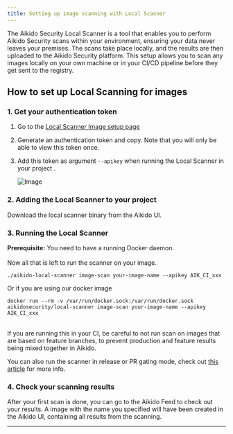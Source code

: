 ```yaml
---
title: Setting up image scanning with Local Scanner
---
```



The Aikido Security Local Scanner is a tool that enables you to perform Aikido Security scans within your environment, ensuring your data never leaves your premises. The scans take place locally, and the results are then uploaded to the Aikido Security platform. This setup allows you to scan any images locally on your own machine or in your CI/CD pipeline before they get sent to the registry.

## How to set up Local Scanning for images

### 1. Get your authentication token

1. Go to the [Local Scanner Image setup page](https://app.aikido.dev/settings/container-image-registry/add/localscan)
2. Generate an authentication token and copy. Note that you will only be able to view this token once.
3. Add this token as argument `--apikey` when running the Local Scanner in your project .

   ![Image](https://ucarecdn.com/6376840b-120d-43e5-a42f-92cd51ee0ce8/)

### 2. Adding the Local Scanner to your project

Download the local scanner binary from the Aikido UI.

### 3. Running the Local Scanner

**Prerequisite:** You need to have a running Docker daemon. \
​\
Now all that is left to run the scanner on your image.

```
./aikido-local-scanner image-scan your-image-name --apikey AIK_CI_xxx
```

Or if you are using our docker image

```
docker run --rm -v /var/run/docker.sock:/var/run/docker.sock aikidosecurity/local-scanner image-scan your-image-name --apikey AIK_CI_xxx
```

\
If you are running this in your CI, be careful to not run scan on images that are based on feature branches, to prevent production and feature results being mixed together in Aikido.

You can also run the scanner in release or PR gating mode, check out [this article](https://help.aikido.dev/doc/untitled-document/docM6vhIJ5KI) for more info.

### 4. Check your scanning results

After your first scan is done, you can go to the Aikido Feed to check out your results. A image with the name you specified will have been created in the Aikido UI, containing all results from the scanning.

---
